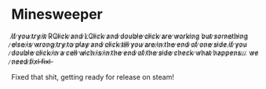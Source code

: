 # Minesweeper
I̷f̷ ̷y̷o̷u̷ ̷t̷r̷y̷ ̷i̷t̷ ̷R̷C̷l̷i̷c̷k̷ ̷a̷n̷d̷ ̷L̷C̷l̷i̷c̷k̷ ̷a̷n̷d̷ ̷d̷o̷u̷b̷l̷e̷ ̷c̷l̷i̷c̷k̷ ̷a̷r̷e̷ ̷w̷o̷r̷k̷i̷n̷g̷
b̷u̷t̷ ̷s̷o̷m̷e̷t̷h̷i̷n̷g̷ ̷e̷l̷s̷e̷ ̷i̷s̷ ̷w̷r̷o̷n̷g̷ ̷t̷r̷y̷ ̷t̷o̷ ̷p̷l̷a̷y̷ ̷a̷n̷d̷ ̷c̷l̷i̷c̷k̷ ̷t̷i̷l̷l̷ ̷y̷o̷u̷ ̷a̷r̷e̷ ̷i̷n̷ ̷t̷h̷e̷ ̷e̷n̷d̷ ̷o̷f̷ ̷o̷n̷e̷ ̷s̷i̷d̷e̷
i̷f̷ ̷y̷o̷u̷ ̷d̷o̷u̷b̷l̷e̷ ̷c̷l̷i̷c̷k̷ ̷i̷n̷ ̷a̷ ̷c̷e̷l̷l̷ ̷w̷i̷c̷h̷ ̷i̷s̷ ̷i̷n̷ ̷t̷h̷e̷ ̷e̷n̷d̷ ̷o̷f̷ ̷t̷h̷e̷ ̷s̷i̷d̷e̷ ̷c̷h̷e̷c̷k̷ ̷w̷h̷a̷t̷ ̷h̷a̷p̷p̷e̷n̷s̷.̷.̷.̷
w̷e̷ ̷n̷e̷e̷d̷ ̷f̷i̷x̷!̷̶ ̶f̶i̶x̶!̶

Fixed that shit, getting ready for release on steam!
